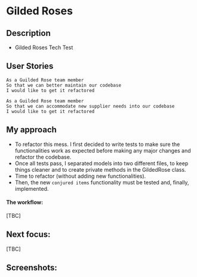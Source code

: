 Gilded Roses
=================

## Description
* Gilded Roses Tech Test

## User Stories
```
As a Guilded Rose team member
So that we can better maintain our codebase
I would like to get it refactored

As a Guilded Rose team member
So that we can accommodate new supplier needs into our codebase
I would like to get it refactored
```

## My approach
* To refactor this mess. I first decided to write tests to make sure the functionalities work as expected before making any major changes and refactor the codebase.
* Once all tests pass, I separated models into two different files, to keep things cleaner and to create private methods in the GildedRose class.
* Time to refactor (without adding new functionalities).
* Then, the new ```conjured items``` functionality must be tested and, finally, implemented. 

#### The workflow:
[TBC]

## Next focus:
[TBC]

## Screenshots:
